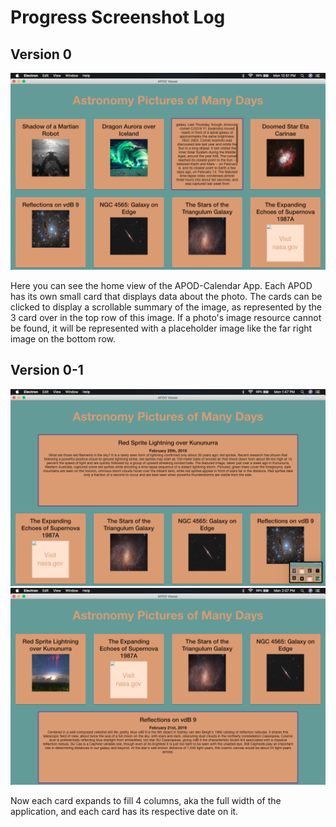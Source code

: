 # Progress Screenshot Log
## Version 0
![Version 0](APOD-Calendar-ver0.png)

Here you can see the home view of the APOD-Calendar App. Each APOD has its own small card that displays data about the photo. The cards can be clicked to display a scrollable summary of the image, as represented by the 3 card over in the top row of this image. If a photo's image resource cannot be found, it will be represented with a placeholder image like the far right image on the bottom row.

## Version 0-1
![Version 0-1](APOD-Calendar-ver0-1.png)
![Version 0-2](APOD-Calendar-ver0-2.png)

Now each card expands to fill 4 columns, aka the full width of the application, and each card has its respective date on it.
